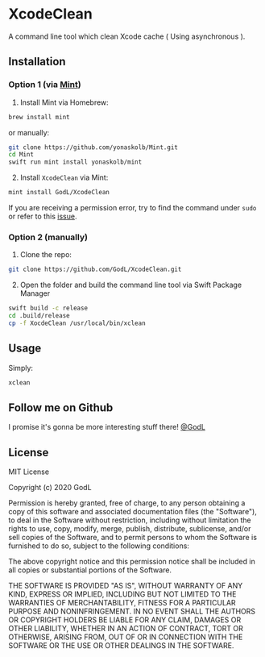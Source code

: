# XcodeClean

A command line tool which clean Xcode cache ( Using asynchronous ).

## Installation
### Option 1 (via [Mint](https://github.com/yonaskolb/Mint))
1. Install Mint via Homebrew:
```sh
brew install mint
```
or manually:
```sh
git clone https://github.com/yonaskolb/Mint.git
cd Mint
swift run mint install yonaskolb/mint
```
2. Install `XcodeClean` via Mint:
```sh
mint install GodL/XcodeClean
```
If you are receiving a permission error, try to find the command under `sudo` or refer to this [issue](https://github.com/yonaskolb/Mint/issues/188).

### Option 2 (manually)
1. Clone the repo:
```sh
git clone https://github.com/GodL/XcodeClean.git
```
2. Open the folder and build the command line tool via Swift Package Manager
```sh
swift build -c release
cd .build/release
cp -f XocdeClean /usr/local/bin/xclean
```

## Usage
Simply:
```sh
xclean
```

## Follow me on Github
I promise it's gonna be more interesting stuff there! [@GodL](https://github.com/GodL)

## License
MIT License

Copyright (c) 2020 GodL

Permission is hereby granted, free of charge, to any person obtaining a copy
of this software and associated documentation files (the "Software"), to deal
in the Software without restriction, including without limitation the rights
to use, copy, modify, merge, publish, distribute, sublicense, and/or sell
copies of the Software, and to permit persons to whom the Software is
furnished to do so, subject to the following conditions:

The above copyright notice and this permission notice shall be included in all
copies or substantial portions of the Software.

THE SOFTWARE IS PROVIDED "AS IS", WITHOUT WARRANTY OF ANY KIND, EXPRESS OR
IMPLIED, INCLUDING BUT NOT LIMITED TO THE WARRANTIES OF MERCHANTABILITY,
FITNESS FOR A PARTICULAR PURPOSE AND NONINFRINGEMENT. IN NO EVENT SHALL THE
AUTHORS OR COPYRIGHT HOLDERS BE LIABLE FOR ANY CLAIM, DAMAGES OR OTHER
LIABILITY, WHETHER IN AN ACTION OF CONTRACT, TORT OR OTHERWISE, ARISING FROM,
OUT OF OR IN CONNECTION WITH THE SOFTWARE OR THE USE OR OTHER DEALINGS IN THE
SOFTWARE.
